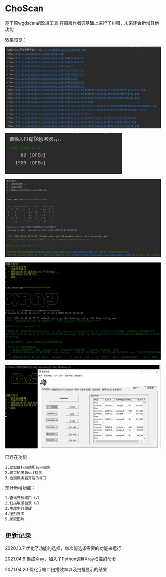 # ChoScan

基于原wgdscan的改进工具
在原版作者的基础上进行了纠错，未来还会新增其他功能

效果预览：

![](./images/1.jpg)

![](./images/2.jpg)

![](./images/3.jpg)

![](./images/4.jpg)

![](./images/5.jpg)

已存在功能：

```
1.爬取目标网站所有子网站
2.网页的简单sql检测
3.检测服务器开启的端口
```

预计新增功能：

```
1.查询开放端口（√）
2.扫描敏感目录（√）
3.生成字典爆破
4.图形界面
5.爬取图片
```

## 更新记录

2020.10.7 优化了功能的选择，每次能选择需要的功能来运行

2021.04.6 集成Xray，加入了Python调用Xray扫描的命令

2021.04.20 优化了端口扫描效率以及扫描显示的结果